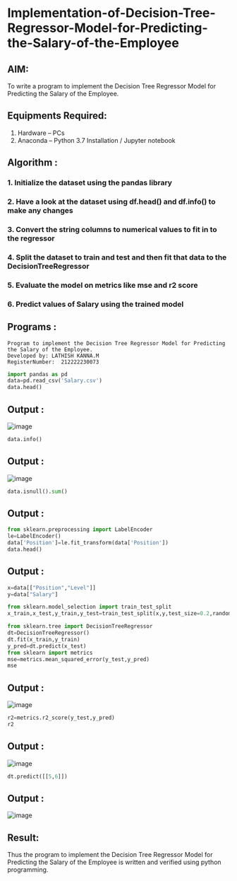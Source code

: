 # Implementation-of-Decision-Tree-Regressor-Model-for-Predicting-the-Salary-of-the-Employee

## AIM:
To write a program to implement the Decision Tree Regressor Model for Predicting the Salary of the Employee.

## Equipments Required:
1. Hardware – PCs
2. Anaconda – Python 3.7 Installation / Jupyter notebook

## Algorithm :
### 1. Initialize the dataset using the pandas library
### 2. Have a look at the dataset using df.head() and df.info() to make any changes
### 3. Convert the string columns to numerical values to fit in to the regressor 
### 4. Split the dataset to train and test and then fit that data to the DecisionTreeRegressor
### 5. Evaluate the model on metrics like mse and r2 score
### 6. Predict values of Salary using the trained model

## Programs :

```
Program to implement the Decision Tree Regressor Model for Predicting the Salary of the Employee.
Developed by: LATHISH KANNA.M
RegisterNumber:  212222230073
```

```python
import pandas as pd
data=pd.read_csv('Salary.csv')
data.head()
```
## Output :
![image](https://github.com/lathishlathish/Implementation-of-Decision-Tree-Regressor-Model-for-Predicting-the-Salary-of-the-Employee/assets/120359170/b6d61a2b-cb0a-4295-b438-d984726c87ab)

```python
data.info()
```
## Output :
![image](https://github.com/lathishlathish/Implementation-of-Decision-Tree-Regressor-Model-for-Predicting-the-Salary-of-the-Employee/assets/120359170/5656597f-c9b4-4cc7-89b9-bcb108faa6a7)


```python
data.isnull().sum()
```
## Output :


```python
from sklearn.preprocessing import LabelEncoder
le=LabelEncoder()
data['Position']=le.fit_transform(data['Position'])
data.head()
```
## Output :


```python
x=data[["Position","Level"]]
y=data["Salary"]
```

```python
from sklearn.model_selection import train_test_split
x_train,x_test,y_train,y_test=train_test_split(x,y,test_size=0.2,random_state=2)

from sklearn.tree import DecisionTreeRegressor
dt=DecisionTreeRegressor()
dt.fit(x_train,y_train)
y_pred=dt.predict(x_test)
from sklearn import metrics
mse=metrics.mean_squared_error(y_test,y_pred)
mse
```

## Output :
![image](https://github.com/SANTHAN-2006/Implementation-of-Decision-Tree-Regressor-Model-for-Predicting-the-Salary-of-the-Employee/assets/80164014/1562adc4-2840-49e4-bee7-a400fec10b4b)


```python
r2=metrics.r2_score(y_test,y_pred)
r2
```
## Output :
![image](https://github.com/SANTHAN-2006/Implementation-of-Decision-Tree-Regressor-Model-for-Predicting-the-Salary-of-the-Employee/assets/80164014/732622e1-efeb-4253-bbec-a50d6faa0ff2)


```python
dt.predict([[5,6]])
```
## Output :
![image](https://github.com/SANTHAN-2006/Implementation-of-Decision-Tree-Regressor-Model-for-Predicting-the-Salary-of-the-Employee/assets/80164014/483c96c8-17a4-4e12-b96f-d0807998bec4)

## Result:
Thus the program to implement the Decision Tree Regressor Model for Predicting the Salary of the Employee is written and verified using python programming.

